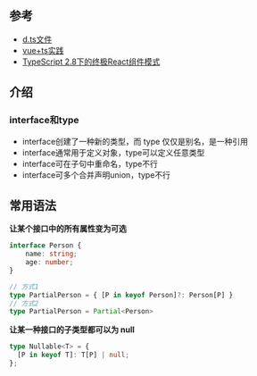 ## 参考
- [d.ts文件](https://mp.weixin.qq.com/s/xWcmE7F_4WKBs2FQlDP6jg)
- [vue+ts实践](https://zhuanlan.zhihu.com/p/40322215)
- [TypeScript 2.8下的终极React组件模式](https://juejin.im/post/5b07caf16fb9a07aa83f2977)

## 介绍

### interface和type
* interface创建了一种新的类型，而 type 仅仅是别名，是一种引用
* interface通常用于定义对象，type可以定义任意类型
* interface可在子句中重命名，type不行
* interface可多个合并声明union，type不行

## 常用语法

**让某个接口中的所有属性变为可选**

```typescript
interface Person {
    name: string;
    age: number;
}

// 方式1
type PartialPerson = { [P in keyof Person]?: Person[P] }
// 方式2
type PartialPerson = Partial<Person>
```

**让某一种接口的子类型都可以为 null**

```typescript
type Nullable<T> = {
  [P in keyof T]: T[P] | null;
};
```





